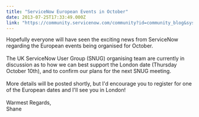 ```yaml
---
title: "ServiceNow European Events in October"
date: 2013-07-25T17:33:49.000Z
link: "https://community.servicenow.com/community?id=community_blog&sys_id=955d6629dbd0dbc01dcaf3231f96192a"
---
```

<p>Hopefully everyone will have seen the exciting news from ServiceNow regarding the European events being organised for October. <br /><br />The UK ServiceNow User Group (SNUG) organising team are currently in discussion as to how we can best support the London date (Thursday October 10th), and to confirm our plans for the next SNUG meeting. <br /><br />More details will be posted shortly, but I'd encourage you to register for one of the European dates and I'll see you in London!<br /><br />Warmest Regards,<br />Shane</p>